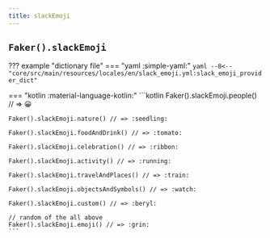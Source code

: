 ```yaml
---
title: slackEmoji
---
```


## `Faker().slackEmoji`

??? example "dictionary file"
    === "yaml :simple-yaml:"
        ```yaml
        --8<-- "core/src/main/resources/locales/en/slack_emoji.yml:slack_emoji_provider_dict"
        ```

=== "kotlin :material-language-kotlin:"
    ```kotlin
    Faker().slackEmoji.people() // => :grinning:

    Faker().slackEmoji.nature() // => :seedling:

    Faker().slackEmoji.foodAndDrink() // => :tomato:

    Faker().slackEmoji.celebration() // => :ribbon:

    Faker().slackEmoji.activity() // => :running:

    Faker().slackEmoji.travelAndPlaces() // => :train:

    Faker().slackEmoji.objectsAndSymbols() // => :watch:

    Faker().slackEmoji.custom() // => :beryl:

    // random of the all above
    Faker().slackEmoji.emoji() // => :grin:
    ```
